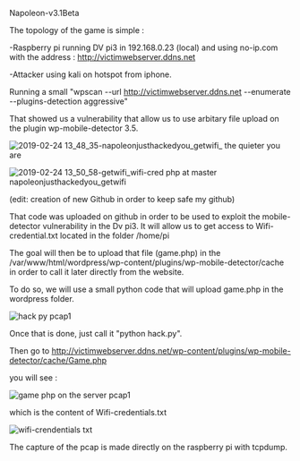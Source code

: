 Napoleon-v3.1Beta






The topology of the game is simple :

-Raspberry pi running DV pi3 in 192.168.0.23 (local) and using no-ip.com with the address : http://victimwebserver.ddns.net

-Attacker using kali on hotspot from iphone.

Running a small "wpscan --url http://victimwebserver.ddns.net  --enumerate --plugins-detection aggressive"

That showed us a vulnerability that allow us to use arbitary file upload on the plugin wp-mobile-detector 3.5.

![2019-02-24 13_48_35-napoleonjusthackedyou_getwifi_ the quieter you are](https://user-images.githubusercontent.com/34336452/53300145-0636ee80-383b-11e9-8f89-497cbed543d2.png)



![2019-02-24 13_50_58-getwifi_wifi-cred php at master napoleonjusthackedyou_getwifi](https://user-images.githubusercontent.com/34336452/53300157-41d1b880-383b-11e9-87d0-33e300b8016c.png)

(edit: creation of new Github in order to keep safe my github)

That code was uploaded on github in order to be used to exploit the mobile-detector vulnerability in the Dv pi3.
It will allow us to get access to Wifi-credential.txt located in the folder /home/pi

The goal will then be to upload that file (game.php) in the /var/www/html/wordpress/wp-content/plugins/wp-mobile-detector/cache in order to call it later directly from the website.

To do so, we will use a small python code that will upload game.php in the wordpress folder.

![hack py pcap1](https://user-images.githubusercontent.com/34336452/53043449-649d4f00-3480-11e9-988e-f21717171579.png)

Once that is done, just call it "python hack.py".

Then go to http://victimwebserver.ddns.net/wp-content/plugins/wp-mobile-detector/cache/Game.php

you will see :

![game php on the server pcap1](https://user-images.githubusercontent.com/34336452/53043959-94992200-3481-11e9-8818-4209b945ce9b.png)


which is the content of Wifi-credentials.txt

![wifi-crendentials txt](https://user-images.githubusercontent.com/34336452/53044071-e2158f00-3481-11e9-9ca9-455e88a04f7f.png)



The capture of the pcap is made directly on the raspberry pi with tcpdump.
